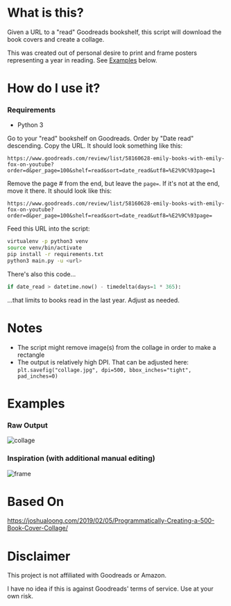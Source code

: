 # What is this?
Given a URL to a "read" Goodreads bookshelf, this script will download the book covers and create a collage. 

This was created out of personal desire to print and frame posters representing a year in reading. See [Examples](#examples) below.

# How do I use it?

### Requirements
* Python 3

Go to your "read" bookshelf on Goodreads. Order by "Date read" descending. Copy the URL. It should look something like this:
```
https://www.goodreads.com/review/list/58160628-emily-books-with-emily-fox-on-youtube?order=d&per_page=100&shelf=read&sort=date_read&utf8=%E2%9C%93page=1
```

Remove the page # from the end, but leave the `page=`. If it's not at the end, move it there. It should look like this:
```
https://www.goodreads.com/review/list/58160628-emily-books-with-emily-fox-on-youtube?order=d&per_page=100&shelf=read&sort=date_read&utf8=%E2%9C%93page=
```

Feed this URL into the script:

```bash
virtualenv -p python3 venv
source venv/bin/activate
pip install -r requirements.txt
python3 main.py -u <url>
```

There's also this code...
```python
if date_read > datetime.now() - timedelta(days=1 * 365):
```

...that limits to books read in the last year. Adjust as needed.

# Notes

* The script might remove image(s) from the collage in order to make a rectangle
* The output is relatively high DPI. That can be adjusted here: `plt.savefig("collage.jpg", dpi=500, bbox_inches="tight", pad_inches=0)` 

# Examples

### Raw Output

![collage](https://github.com/dmmatson/gr-collage/blob/main/collage.jpg?raw=true)

### Inspiration (with additional manual editing)
![frame](https://github.com/dmmatson/gr-collage/blob/main/frame.png?raw=true)

# Based On

https://joshualoong.com/2019/02/05/Programmatically-Creating-a-500-Book-Cover-Collage/

# Disclaimer

This project is not affiliated with Goodreads or Amazon.

I have no idea if this is against Goodreads' terms of service. Use at your own risk.